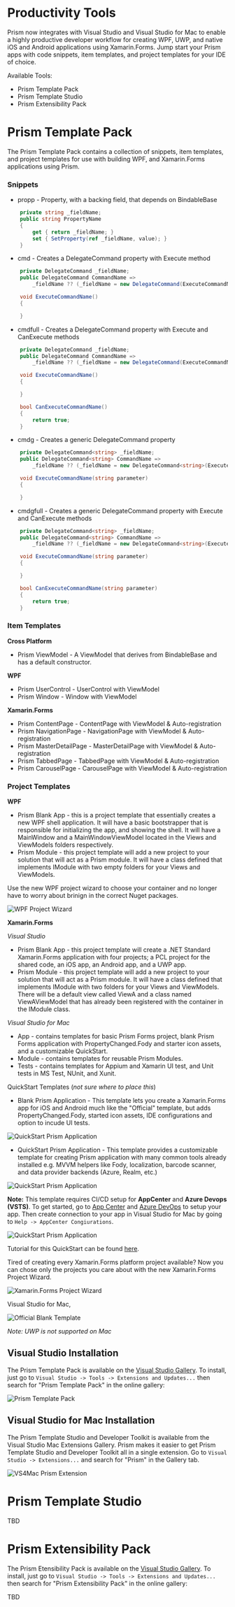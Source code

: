 # Productivity Tools
Prism now integrates with Visual Studio and Visual Studio for Mac to enable a highly productive developer workflow for creating WPF, UWP, and native iOS and Android applications using Xamarin.Forms. Jump start your Prism apps with code snippets, item templates, and project templates for your IDE of choice.

Available Tools:
- Prism Template Pack
- Prism Template Studio
- Prism Extensibility Pack

# Prism Template Pack
The Prism Template Pack contains a collection of snippets, item templates, and project templates for use with building WPF, and Xamarin.Forms applications using Prism.

### Snippets
- propp - Property, with a backing field, that depends on BindableBase
```cs
    private string _fieldName;
    public string PropertyName
    {
        get { return _fieldName; }
        set { SetProperty(ref _fieldName, value); }
    }
```
- cmd - Creates a DelegateCommand property with Execute method
```cs
    private DelegateCommand _fieldName;
    public DelegateCommand CommandName =>
        _fieldName ?? (_fieldName = new DelegateCommand(ExecuteCommandName));

    void ExecuteCommandName()
    {

    }
```
- cmdfull - Creates a DelegateCommand property with Execute and CanExecute methods
```cs
    private DelegateCommand _fieldName;
    public DelegateCommand CommandName =>
        _fieldName ?? (_fieldName = new DelegateCommand(ExecuteCommandName, CanExecuteCommandName));

    void ExecuteCommandName()
    {

    }

    bool CanExecuteCommandName()
    {
        return true;
    }
```
- cmdg - Creates a generic DelegateCommand<T> property
```cs
    private DelegateCommand<string> _fieldName;
    public DelegateCommand<string> CommandName =>
        _fieldName ?? (_fieldName = new DelegateCommand<string>(ExecuteCommandName));

    void ExecuteCommandName(string parameter)
    {

    }
```
- cmdgfull - Creates a generic DelegateCommand<T> property with Execute and CanExecute methods
```cs
    private DelegateCommand<string> _fieldName;
    public DelegateCommand<string> CommandName =>
        _fieldName ?? (_fieldName = new DelegateCommand<string>(ExecuteCommandName, CanExecuteCommandName));

    void ExecuteCommandName(string parameter)
    {

    }

    bool CanExecuteCommandName(string parameter)
    {
        return true;
    }
```

### Item Templates
**Cross Platform**
- Prism ViewModel - A ViewModel that derives from BindableBase and has a default constructor.

**WPF**
- Prism UserControl - UserControl with ViewModel
- Prism Window - Window with ViewModel

**Xamarin.Forms**
- Prism ContentPage - ContentPage with ViewModel & Auto-registration
- Prism NavigationPage - NavigationPage with ViewModel & Auto-registration
- Prism MasterDetailPage - MasterDetailPage with ViewModel & Auto-registration
- Prism TabbedPage - TabbedPage with ViewModel & Auto-registration
- Prism CarouselPage - CarouselPage with ViewModel & Auto-registration

### Project Templates
**WPF**
- Prism Blank App - this is a project template that essentially creates a new WPF shell application.  It will have a basic bootstrapper that is responsible for initializing the app, and showing the shell.  It will have a MainWindow and a MainWindowViewModel located in the Views and ViewModels folders respectively.
- Prism Module - this project template will add a new project to your solution that will act as a Prism module.  It will have a class defined that implements IModule with two empty folders for your Views and ViewModels.

Use the new WPF project wizard to choose your container and no longer have to worry about brinign in the correct Nuget packages.

![WPF Project Wizard](images/wpf-project-wizard.png)

**Xamarin.Forms**

*Visual Studio*
- Prism Blank App - this project template will create a .NET Standard Xamarin.Forms application with four projects; a PCL project for the shared code, an iOS app, an Android app, and a UWP app.
- Prism Module - this project template will add a new project to your solution that will act as a Prism module.  It will have a class defined that implements IModule with two folders for your Views and ViewModels.  There will be a default view called ViewA and a class named ViewAViewModel that has already been registered with the container in the IModule class.

*Visual Studio for Mac*
- App - contains templates for basic Prism Forms project, blank Prism Forms application with PropertyChanged.Fody and starter icon assets, and a customizable QuickStart.
- Module - contains templates for reusable Prism Modules.
- Tests - contains templates for Appium and Xamarin UI test, and Unit tests in MS Test, NUnit, and Xunit.

QuickStart Templates (*not sure where to place this*)

- Blank Prism Application -  This template lets you create a Xamarin.Forms app for iOS and Android much like the "Official" template, but adds PropertyChanged.Fody, started icon assets, IDE configurations and option to incude UI tests.

![QuickStart Prism Application](images/vsmac-qs-prism-app-blank.png)

- QuickStart Prism Application - This template provides a customizable template for creating Prism application with many common tools already installed e.g. MVVM helpers like Fody, localization, barcode scanner, and data provider backends (Azure, Realm, etc.)

![QuickStart Prism Application](images/vsmac-qs-prism-app-01.png)

**Note:** This template requires CI/CD setup for **AppCenter** and **Azure Devops (VSTS)**. To get started, go to [App Center](https://docs.microsoft.com/en-us/appcenter/) and [Azure DevOps](https://visualstudio.microsoft.com/vso/) to setup your app. Then create connection to your app in Visual Studio for Mac by going to `Help -> AppCenter Congiurations`.

![QuickStart Prism Application](images/vsmac-qs-prism-app-setup.png)

Tutorial for this QuickStart can be found [here](https://dansiegel.net/post/2018/06/21/developer-toolkit-for-visual-studio-mac).

Tired of creating every Xamarin.Forms platform project available? Now you can chose only the projects you care about with the new Xamarin.Forms Project Wizard.

![Xamarin.Forms Project Wizard](images/xf-project-wizard.png)

Visual Studio for Mac,

![Official Blank Template](images/vsmac-prism-template-official.png)

*Note: UWP is not supported on Mac*

## Visual Studio Installation
The Prism Template Pack is available on the [Visual Studio Gallery](https://marketplace.visualstudio.com/items?itemName=BrianLagunas.PrismTemplatePack). To install, just go to `Visual Studio -> Tools -> Extensions and Updates...` then search for "Prism Template Pack" in the online gallery:

![Prism Template Pack](images/prism-template-pack-win.jpg)

## Visual Studio for Mac Installation
The Prism Template Studio and Developer Toolkit is available from the Visual Studio Mac Extensions Gallery. Prism makes it easier to get Prism Template Studio and Developer Toolkit all in a single extension. Go to `Visual Studio -> Extensions...` and search for "Prism" in the Gallery tab.

![VS4Mac Prism Extension](images/vsmac-prism-ext.png)

# Prism Template Studio
TBD

# Prism Extensibility Pack
The Prism Etensibility Pack is available on the [Visual Studio Gallery](https://marketplace.visualstudio.com/items?itemName=BrianLagunas.PrismExtensibilityPack). To install, just go to `Visual Studio -> Tools -> Extensions and Updates...` then search for "Prism Extensibility Pack" in the online gallery:

TBD

